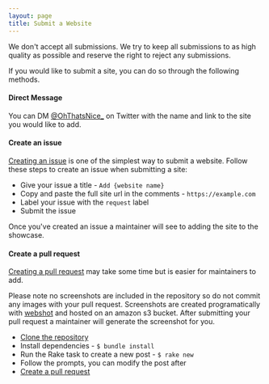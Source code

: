 ```yaml
---
layout: page
title: Submit a Website
---
```


We don't accept all submissions. We try to keep all submissions to as high quality as possible and reserve the right to reject any submissions.

If you would like to submit a site, you can do so through the following methods.

#### Direct Message

You can DM [@OhThatsNice_](https://twitter.com/OhThatsNice_) on Twitter with the name and link to the site you would like to add.

#### Create an issue

[Creating an issue](https://github.com/jjgrainger/ohthatsnice/issues/new) is one of the simplest way to submit a website. Follow these steps to create an issue when submitting a site:

* Give your issue a title - `Add {website name}`
* Copy and paste the full site url in the comments - `https://example.com`
* Label your issue with the `request` label
* Submit the issue

Once you've created an issue a maintainer will see to adding the site to the showcase.

#### Create a pull request

[Creating a pull request](https://github.com/jjgrainger/ohthatsnice/pulls) may take some time but is easier for maintainers to add.

Please note no screenshots are included in the repository so do not commit any images with your pull request. Screenshots are created programatically with [webshot](https://github.com/jjgrainger/webshot) and hosted on an amazon s3 bucket. After submitting your pull request a maintainer will generate the screenshot for you.

* [Clone the repository](https://github.com/jjgrainger/ohthatsnice)
* Install dependencies - `$ bundle install`
* Run the Rake task to create a new post - `$ rake new`
* Follow the prompts, you can modify the post after
* [Create a pull request](https://github.com/jjgrainger/ohthatsnice/pulls)

